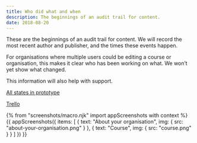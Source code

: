 ```yaml
---
title: Who did what and when
description: The beginnings of an audit trail for content.
date: 2018-08-20
---
```

These are the beginnings of an audit trail for content. We will record the most recent author and publisher, and the times these events happen.

For organisations where multiple users could be editing a course or organisation, this makes it clear who has been working on what. We won’t yet show what changed.

This information will also help with support.

[All states in prototype](/publish-teacher-training-courses/publish-changes/iteration-aug-15)

[Trello](https://trello.com/c/MdtRyOft/129-surface-information-about-who-and-when-the-last-draft-about-your-org-was-saved)

{% from "screenshots/macro.njk" import appScreenshots with context %}
{{ appScreenshots({
  items: [
    {
      text: "About your organisation",
      img: { src: "about-your-organisation.png" }
    },
    {
      text: "Course",
      img: { src: "course.png" }
    }
  ]
}) }}

